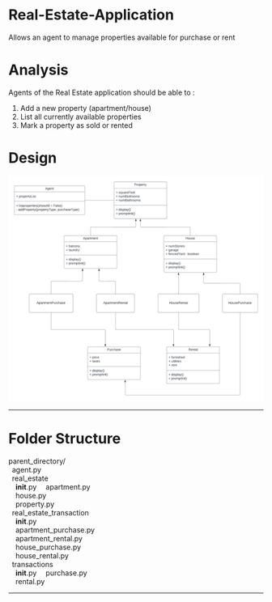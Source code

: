 # Real-Estate-Application
Allows an agent to manage properties available for purchase or rent

# Analysis
Agents of the Real Estate application should be able to :
1. Add a new property (apartment/house)
2. List all currently available properties
3. Mark a property as sold or rented

# Design
![](https://github.com/noor188/Real-Estate-Application/blob/main/img/OOD.png)

--------------------------------------------------------------------------------------------

# Folder Structure

parent_directory/ <br /> 
&ensp;agent.py  <br />
&ensp;real_estate  <br />
&ensp;&ensp;__init__.py
&ensp;&ensp;apartment.py <br/>
&ensp;&ensp;house.py <br />
&ensp;&ensp;property.py <br/>
&ensp;real_estate_transaction  <br />
&ensp;&ensp;__init__.py <br />
&ensp;&ensp;apartment_purchase.py <br />
&ensp;&ensp;apartment_rental.py <br />
&ensp;&ensp;house_purchase.py <br />
&ensp;&ensp;house_rental.py <br/>
&ensp;transactions  <br />
&ensp;&ensp;__init__.py
&ensp;&ensp;purchase.py <br/>
&ensp;&ensp;rental.py <br />


--------------------------------------------------------------------------------------------



